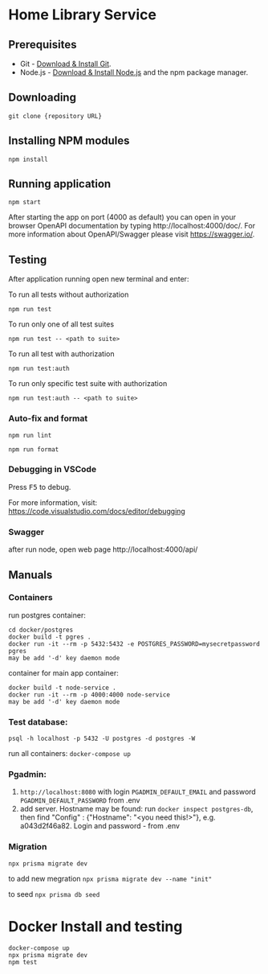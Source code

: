 # Home Library Service

## Prerequisites

- Git - [Download & Install Git](https://git-scm.com/downloads).
- Node.js - [Download & Install Node.js](https://nodejs.org/en/download/) and the npm package manager.

## Downloading

```
git clone {repository URL}
```

## Installing NPM modules

```
npm install
```

## Running application

```
npm start
```

After starting the app on port (4000 as default) you can open
in your browser OpenAPI documentation by typing http://localhost:4000/doc/.
For more information about OpenAPI/Swagger please visit https://swagger.io/.

## Testing

After application running open new terminal and enter:

To run all tests without authorization

```
npm run test
```

To run only one of all test suites

```
npm run test -- <path to suite>
```

To run all test with authorization

```
npm run test:auth
```

To run only specific test suite with authorization

```
npm run test:auth -- <path to suite>
```

### Auto-fix and format

```
npm run lint
```

```
npm run format
```

### Debugging in VSCode

Press <kbd>F5</kbd> to debug.

For more information, visit: https://code.visualstudio.com/docs/editor/debugging

### Swagger

after run node, open web page http://localhost:4000/api/

## Manuals

### Containers

run postgres container:

```
cd docker/postgres
docker build -t pgres .
docker run -it --rm -p 5432:5432 -e POSTGRES_PASSWORD=mysecretpassword pgres
may be add '-d' key daemon mode
```

container for main app container:

```
docker build -t node-service .
docker run -it --rm -p 4000:4000 node-service
may be add '-d' key daemon mode
```

### Test database:

`psql -h localhost -p 5432 -U postgres -d postgres -W`

run all containers: `docker-compose up`

### Pgadmin:

1. `http://localhost:8080` with login `PGADMIN_DEFAULT_EMAIL` and password `PGADMIN_DEFAULT_PASSWORD` from .env
1. add server. Hostname may be found: run `docker inspect postgres-db`, then find "Config" : {"Hostname": "<you need this!>"}, e.g. a043d2f46a82. Login and password - from .env

### Migration

`npx prisma migrate dev`

to add new megration `npx prisma migrate dev --name "init"`

to seed `npx prisma db seed`

# Docker Install and testing

```
docker-compose up
npx prisma migrate dev
npm test

```
